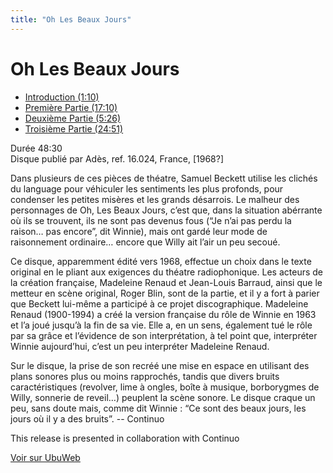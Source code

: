 ```yaml
---
title: "Oh Les Beaux Jours"
---
```


# Oh Les Beaux Jours


- [Introduction (1:10)](https://ubu.com/media/sound/beckett_samuel/happy-days/Beckett-Samuel_Oh-Les-Beaux-Jour_01_Introduction.mp3)
- [Première Partie (17:10)](https://ubu.com/media/sound/beckett_samuel/happy-days/Beckett-Samuel_Oh-Les-Beaux-Jour_02_Premiare-Partie.mp3)
- [Deuxième Partie (5:26)](https://ubu.com/media/sound/beckett_samuel/happy-days/Beckett-Samuel_Oh-Les-Beaux-Jour_03_Deuxiame-Partie.mp3)
- [Troisième Partie (24:51)](https://ubu.com/media/sound/beckett_samuel/happy-days/Beckett-Samuel_Oh-Les-Beaux-Jour_04_Troisiame-Partie.mp3)


Durée 48:30  
Disque publié par Adès, ref. 16.024, France, [1968?]

Dans plusieurs de ces pièces de théatre, Samuel Beckett utilise les clichés du language pour véhiculer les sentiments les plus profonds, pour condenser les petites misères et les grands désarrois. Le malheur des personnages de Oh, Les Beaux Jours, c’est que, dans la situation abérrante où ils se trouvent, ils ne sont pas devenus fous (“Je n’ai pas perdu la raison… pas encore”, dit Winnie), mais ont gardé leur mode de raisonnement ordinaire… encore que Willy ait l’air un peu secoué.

Ce disque, apparemment édité vers 1968, effectue un choix dans le texte original en le pliant aux exigences du théatre radiophonique. Les acteurs de la création française, Madeleine Renaud et Jean-Louis Barraud, ainsi que le metteur en scène original, Roger Blin, sont de la partie, et il y a fort à parier que Beckett lui-même a participé à ce projet discographique. Madeleine Renaud (1900-1994) a créé la version française du rôle de Winnie en 1963 et l’a joué jusqu’à la fin de sa vie. Elle a, en un sens, également tué le rôle par sa grâce et l’évidence de son interprétation, à tel point que, interpréter Winnie aujourd’hui, c’est un peu interpréter Madeleine Renaud.

Sur le disque, la prise de son recréé une mise en espace en utilisant des plans sonores plus ou moins rapprochés, tandis que divers bruits caractéristiques (revolver, lime à ongles, boîte à musique, borborygmes de Willy, sonnerie de reveil…) peuplent la scène sonore. Le disque craque un peu, sans doute mais, comme dit Winnie : “Ce sont des beaux jours, les jours où il y a des bruits”. -- Continuo

This release is presented in collaboration with Continuo


[Voir sur UbuWeb](https://ubu.com/sound/beckett_happy-days.html)